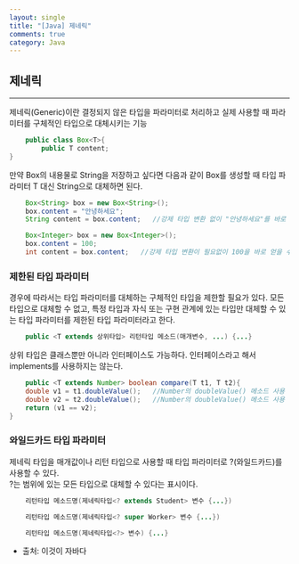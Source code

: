 ```yaml
---
layout: single
title: "[Java] 제네릭"
comments: true
category: Java
---
```


## 제네릭

---

제네릭(Generic)이란 결정되지 않은 타입을 파라미터로 처리하고 실제 사용할 때 파라미터를 구체적인 타입으로 대체시키는 기능
<br>

```java
    public class Box<T>{
        public T content;
}
```
만약 Box의 내용물로 String을 저장하고 싶다면 다음과 같이 Box를 생성할 때 타입 파라미터 T 대신 String으로 대체하면 된다.

```java
    Box<String> box = new Box<String>();
    box.content = "안녕하세요";
    String content = box.content;   //강제 타입 변환 없이 "안녕하세요"를 바로 얻을 수 있음
```

```java
    Box<Integer> box = new Box<Integer>();
    box.content = 100;
    int content = box.content;   //강제 타입 변환이 필요없이 100을 바로 얻을 수 있음
```

### 제한된 타입 파라미터
경우에 따라서는 타입 파라미터를 대체하는 구체적인 타입을 제한할 필요가 있다. 모든 타입으로 대체할 수 없고, 특정 타입과 자식 또는 구현 관계에 있는 타입만 
대체할 수 있는 타입 파라미터를 제한된 타입 파라미터라고 한다.
```java
    public <T extends 상위타입> 리턴타입 메소드(매개변수, ...) {...}
```

상위 타입은 클래스뿐만 아니라 인터페이스도 가능하다. 인터페이스라고 해서 implements를 사용하지는 않는다.
```java
    public <T extends Number> boolean compare(T t1, T t2){
    double v1 = t1.doubleValue();   //Number의 doubleValue() 메소드 사용
    double v2 = t2.doubleValue();   //Number의 doubleValue() 메소드 사용
    return (v1 == v2);
}   
```

### 와일드카드 타입 파라미터
제네릭 타입을 매개값이나 리턴 타입으로 사용할 때 타입 파라미터로 ?(와일드카드)를 사용할 수 있다.
<br>?는 범위에 있는 모든 타입으로 대체할 수 있다는 표시이다.

```java
    리턴타입 메소드명(제네릭타입<? extends Student> 변수 {...})
```
```java
    리턴타입 메소드명(제네릭타입<? super Worker> 변수 {...})
```
```java
    리턴타입 메소드명(제네릭타입<?> 변수) {...}
```

* 출처: 이것이 자바다